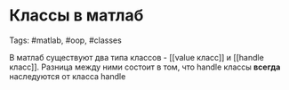 # Классы в матлаб
Tags: #matlab, #oop, #classes

В матлаб существуют два типа классов - [[value класс]] и [[handle класс]]. Разница между ними состоит в том, что handle классы **всегда** наследуются от класса handle



